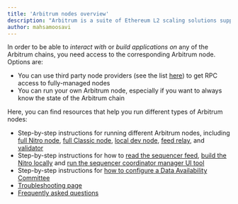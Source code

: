 ```yaml
---
title: 'Arbitrum nodes overview'
description: "Arbitrum is a suite of Ethereum L2 scaling solutions supported by a decentralized network of nodes. This guide introduces you to Arbitrum's node types and how they work together to scale Ethereum."
author: mahsamoosavi
---
```


In order to be able to _interact with_ or _build applications on_ any of the Arbitrum chains, you need access to the corresponding Arbitrum node. Options are:

- You can use third party node providers (see the list [here](/build-decentralized-apps/reference/01-node-providers.md)) to get RPC access to fully-managed nodes
- You can run your own Arbitrum node, especially if you want to always know the state of the Arbitrum chain

Here, you can find resources that help you run different types of Arbitrum nodes:

- Step-by-step instructions for running different Arbitrum nodes, including [full Nitro node](/run-arbitrum-node/03-run-full-node.md), [full Classic node](/node-running/how-tos/running-a-classic-node.mdx), [local dev node](/run-arbitrum-node/04-run-local-dev-node.md), [feed relay](/node-running/how-tos/running-a-feed-relay.mdx), and [validator](/node-running/how-tos/running-a-validator.mdx)
- Step-by-step instructions for how to [read the sequencer feed](/node-running/how-tos/read-sequencer-feed.md), [build the Nitro locally](/node-running/how-tos/build-nitro-locally.md) and [run the sequencer coordinator manager UI tool](/node-running/how-tos/running-a-sequencer-coordinator-manager.mdx)
- Step-by-step instructions for [how to configure a Data Availability Committee](/node-running/how-tos/data-availability-committee/introduction.mdx)
- [Troubleshooting page](/node-running/troubleshooting-running-nodes.md)
- [Frequently asked questions](/node-running/faq.md)
